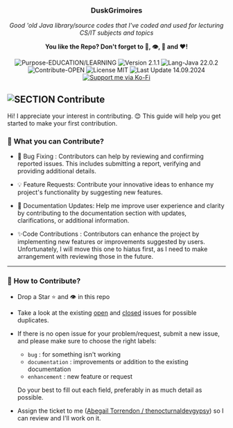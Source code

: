 <!-- <p align="center"><img src="/md_assets/octocat.gif" alt="Logo" width="130" height="130"></p> -->
<h3 align="center">DuskGrimoires</h3>
<p align="center"><em>Good 'old Java library/source codes that I've coded and used for lecturing CS/IT subjects and topics</em></p>
<p align="center"><strong>You like the Repo? Don't forget to 🌟, 👁️, 🔱 and ❤️!</strong></p>
<p align="center">
   <img src="https://img.shields.io/badge/Purpose-EDUCATION/LEARNING-%2300416a?logoColor=white&labelColor=%2300416a&color=%2324292e&textColor=white" alt="Purpose-EDUCATION/LEARNING">
   <img src="https://img.shields.io/badge/Version-2.1.1-%2300416a?logoColor=white&labelColor=%2300416a&color=%2324292e&textColor=white" alt="Version 2.1.1">
   <img src="https://img.shields.io/badge/Lang-Java%2022.0.2-%2300416a?logoColor=white&labelColor=%2300416a&color=%2324292e&textColor=white" alt="Lang-Java 22.0.2">
   <img src="https://img.shields.io/badge/Contribute-OPEN-%2300416a?logoColor=white&labelColor=%2300416a&color=%2324292e&textColor=white" alt="Contribute-OPEN">
   <img src="https://img.shields.io/badge/License-MIT-%2300416a?logoColor=white&labelColor=%2300416a&color=%2324292e&textColor=white" alt="License MIT">
   <img src="https://img.shields.io/badge/Last%20Update-14.09.2024-%2300416a?logoColor=white&labelColor=%2300416a&color=%2324292e&textColor=white" alt="Last Update 14.09.2024">
   <a href="https://ko-fi.com/thenocturnaldevgypsy">
      <img src="https://img.shields.io/badge/Support%20me%20via%20Ko--Fi-%2300416a?logo=ko-fi&logoColor=white&color=%2300416a&textColor=white" alt="Support me via Ko-Fi">
   </a>
</p>

## ![SECTION Contribute](https://img.shields.io/badge/🤝-Contribute-%2300416a?logoColor=white&labelColor=%2300416a&color=%2324292e&textColor=white)

Hi! I appreciate your interest in contributing. 😊 This guide will help you get started to make your first contribution.

### 🤔 **What you can Contribute?**

- 🐞 Bug Fixing : Contributors can help by reviewing and confirming reported issues. This includes submitting a report, verifying and providing additional details.

- 💡 Feature Requests: Contribute your innovative ideas to enhance my project's functionality by suggesting new features.

- 📝 Documentation Updates: Help me improve user experience and clarity by contributing to the documentation section with updates, clarifications, or additional information.

- ✨Code Contributions : Contributors can enhance the project by implementing new features or improvements suggested by users. Unfortunately, I will move this one to hiatus first, as I need to make arrangement with reviewing those in the future.

---
### 🤔 **How to Contribute?**

- Drop a Star ⭐ and 👁️ in this repo
- Take a look at the existing [open](https://github.com/thenocturnaldevgypsy/duskgrimoires-java-lab-exercises/issues?q=is%3Aopen+is%3Aissue) and [closed](https://github.com/thenocturnaldevgypsy/duskgrimoires-java-lab-exercises/issues?q=is%3Aissue+is%3Aclosed) issues for possible duplicates.
- If there is no open issue for your problem/request, submit a new issue, and please make sure to choose the right labels:
   - `bug` : for something isn't working
   - `documentation` : improvements or addition to the existing documentation
   - `enhancement` : new feature or request
   
   Do your best to fill out each field, preferably in as much detail as possible.
- Assign the ticket to me ([Abegail Torrendon / thenocturnaldevgypsy](https://github.com/thenocturnaldevgypsy)) so I can review and I'll work on it.
